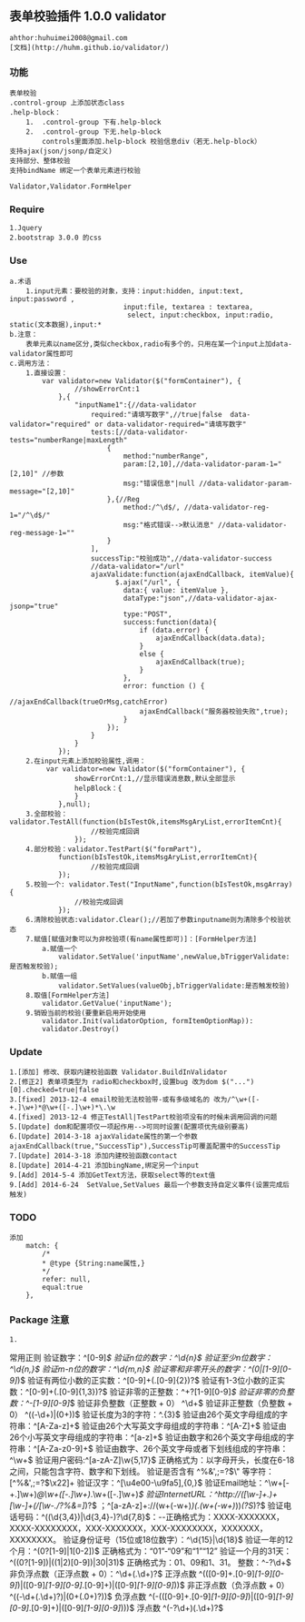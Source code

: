 ﻿表单校验插件   1.0.0 validator   
-------------------  
	ahthor:huhuimei2008@gmail.com
	[文档](http://huhm.github.io/validator/)
### 功能
	表单校验
	.control-group 上添加状态class
	.help-block：
		1.  .control-group 下有.help-block
		2.  .control-group 下无.help-block
			controls里面添加.help-block 校验信息div（若无.help-block）
	支持ajax(json/jsonp/自定义)
	支持部分、整体校验
	支持bindName 绑定一个表单元素进行校验

	Validator,Validator.FormHelper
### Require
	1.Jquery
	2.bootstrap 3.0.0 的css
	
### Use
	a.术语
		1.input元素：要校验的对象，支持：input:hidden, input:text, input:password , 
								input:file, textarea : textarea,
								 select, input:checkbox, input:radio, static(文本数据),input:*
	b.注意：
		表单元素以name区分,类似checkbox,radio有多个的，只用在某一个input上加data-validator属性即可
	c.调用方法：
		1.直接设置：
			var validator=new Validator($("formContainer"), {
					//showErrorCnt:1
				},{
					"inputName1":{//data-validator
						required:"请填写数字",//true|false  data-validator="required" or data-validator-required="请填写数字"
						tests:[//data-validator-tests="numberRange|maxLength"
							{
								method:"numberRange",
								param:[2,10],//data-validator-param-1="[2,10]" //参数
								msg:"错误信息"|null //data-validator-param-message="[2,10]"
							},{//Reg
								method:/^\d$/, //data-validator-reg-1="/^\d$/"
								msg:"格式错误-->默认消息" //data-validator-reg-message-1=""
							}
						],
						successTip:"校验成功",//data-validator-success
						//data-validator="/url"
						ajaxValidate:function(ajaxEndCallback, itemValue){
							  $.ajax("/url", {
								data:{ value: itemValue },
								dataType:"json",//data-validator-ajax-jsonp="true"
								type:"POST",
								success:function(data){
									if (data.error) {
										ajaxEndCallback(data.data);
									}
									else {
										ajaxEndCallback(true);
									}
								},
								error: function () {
									//ajaxEndCallback(trueOrMsg,catchError)
									ajaxEndCallback("服务器校验失败",true);
								}
							});
						}
					}
				});
		2.在input元素上添加校验属性,调用：
			 var validator=new Validator($("formContainer"), {
					showErrorCnt:1,//显示错误消息数,默认全部显示
					helpBlock：{
					}
				},null);
		3.全部校验：validator.TestAll(function(bIsTestOk,itemsMsgAryList,errorItemCnt){
						//校验完成回调
					});
		4.部分校验：validator.TestPart($("formPart"),
				function(bIsTestOk,itemsMsgAryList,errorItemCnt){
						//校验完成回调
				});
		5.校验一个: validator.Test("InputName",function(bIsTestOk,msgArray){
					//校验完成回调
				});
		6.清除校验状态:validator.Clear();//若加了参数inputname则为清除多个校验状态
		7.赋值[赋值对象可以为非校验项(有name属性即可)]：[FormHelper方法]
			a.赋值一个
				validator.SetValue('inputName',newValue,bTriggerValidate:是否触发校验);
			b.赋值一组
				validator.SetValues(valueObj,bTriggerValidate:是否触发校验)
		8.取值[FormHelper方法]
			validator.GetValue('inputName');
		9.销毁当前的校验(要重新启用开始使用
			validator.Init(validatorOption, formItemOptionMap)):
			validator.Destroy()
### Update 
	1.[添加] 修改、获取内建校验函数 Validator.BuildInValidator
	2.[修正2] 表单项类型为 radio和checkbox时,设置bug 改为dom $("...")[0].checked=true|false
	3.[fixed] 2013-12-4 email校验无法校验带-或有多级域名的 改为/^\w+([-+.]\w+)*@\w+([-.]\w+)*\.\w
	4.[fixed] 2013-12-4 修正TestAll|TestPart校验项没有的时候未调用回调的问题
	5.[Update] dom和配置项仅一项起作用-->可同时设置(配置项优先级别要高)
	6.[Update] 2014-3-18 ajaxValidate属性的第一个参数ajaxEndCallback(true,"SuccessTip"),SuccessTip可覆盖配置中的SuccessTip
	7.[Update] 2014-3-18 添加内建校验函数contact
	8.[Update] 2014-4-21 添加bingName,绑定另一个input
	9.[Add] 2014-5-4 添加GetText方法，获取select等的text值
	9.[Add] 2014-6-24  SetValue,SetValues 最后一个参数支持自定义事件(设置完成后触发)
### TODO
	添加
        match: {
            /*
            * @type {String:name属性,}
            */
            refer: null,
            equal:true
        },

### Package 注意 
	1. 
常用正则
	验证数字：^[0-9]*$ 
	验证n位的数字：^\d{n}$ 
	验证至少n位数字：^\d{n,}$ 
	验证m-n位的数字：^\d{m,n}$ 
	验证零和非零开头的数字：^(0|[1-9][0-9]*)$ 
	验证有两位小数的正实数：^[0-9]+(.[0-9]{2})?$ 
	验证有1-3位小数的正实数：^[0-9]+(.[0-9]{1,3})?$ 
	验证非零的正整数：^\+?[1-9][0-9]*$ 
	验证非零的负整数：^\-[1-9][0-9]*$ 
	验证非负整数（正整数 + 0） ^\d+$ 
	验证非正整数（负整数 + 0） ^((-\d+)|(0+))$ 
	验证长度为3的字符：^.{3}$ 
	验证由26个英文字母组成的字符串：^[A-Za-z]+$ 
	验证由26个大写英文字母组成的字符串：^[A-Z]+$ 
	验证由26个小写英文字母组成的字符串：^[a-z]+$ 
	验证由数字和26个英文字母组成的字符串：^[A-Za-z0-9]+$ 
	验证由数字、26个英文字母或者下划线组成的字符串：^\w+$ 
	验证用户密码:^[a-zA-Z]\w{5,17}$ 正确格式为：以字母开头，长度在6-18之间，只能包含字符、数字和下划线。 
	验证是否含有 ^%&',;=?$\" 等字符：[^%&',;=?$\x22]+ 
	验证汉字：^[\u4e00-\u9fa5],{0,}$ 
	验证Email地址：^\w+[-+.]\w+)*@\w+([-.]\w+)*\.\w+([-.]\w+)*$ 
	验证InternetURL：^http://([\w-]+\.)+[\w-]+(/[\w-./?%&=]*)?$ ；^[a-zA-z]+://(w+(-w+)*)(.(w+(-w+)*))*(?S*)?$ 
	验证电话号码：^(\(\d{3,4}\)|\d{3,4}-)?\d{7,8}$：--正确格式为：XXXX-XXXXXXX，XXXX-XXXXXXXX，XXX-XXXXXXX，XXX-XXXXXXXX，XXXXXXX，XXXXXXXX。 
	验证身份证号（15位或18位数字）：^\d{15}|\d{18}$ 
	验证一年的12个月：^(0?[1-9]|1[0-2])$ 正确格式为：“01”-“09”和“1”“12” 
	验证一个月的31天：^((0?[1-9])|((1|2)[0-9])|30|31)$ 正确格式为：01、09和1、31。 
	整数：^-?\d+$ 
	非负浮点数（正浮点数 + 0）：^\d+(\.\d+)?$ 
	正浮点数 ^(([0-9]+\.[0-9]*[1-9][0-9]*)|([0-9]*[1-9][0-9]*\.[0-9]+)|([0-9]*[1-9][0-9]*))$ 
	非正浮点数（负浮点数 + 0） ^((-\d+(\.\d+)?)|(0+(\.0+)?))$ 
	负浮点数 ^(-(([0-9]+\.[0-9]*[1-9][0-9]*)|([0-9]*[1-9][0-9]*\.[0-9]+)|([0-9]*[1-9][0-9]*)))$ 
	浮点数 ^(-?\d+)(\.\d+)?$